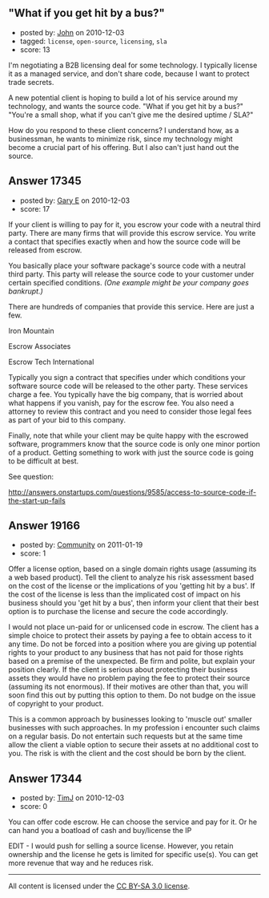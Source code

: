 ## "What if you get hit by a bus?"

- posted by: [John](https://stackexchange.com/users/-1/1504-john) on 2010-12-03
- tagged: `license`, `open-source`, `licensing`, `sla`
- score: 13

I'm negotiating a B2B licensing deal for some technology.
I typically license it as a managed service, and don't share code, because I want to protect trade secrets.

A new potential client is hoping to build a lot of his service around my technology, and wants the source code. "What if you get hit by a bus?" "You're a small shop, what if you can't give me the desired uptime / SLA?"

How do you respond to these client concerns? I understand how, as a businessman, he wants to minimize risk, since my technology might become a crucial part of his offering. But I also can't just hand out the source.


## Answer 17345

- posted by: [Gary E](https://stackexchange.com/users/-1/2587-gary-e) on 2010-12-03
- score: 17

If your client is willing to pay for it, you escrow your code with a neutral third party. There are many firms that will provide this escrow service. You write a contact that specifies exactly when and how the source code will be released from escrow.

You basically place your software package's source code with a neutral third party. This party will release the source code to your customer under certain specified conditions. *(One example might be your company goes bankrupt.)*

There are hundreds of companies that provide this service. Here are just a few.

Iron Mountain

Escrow Associates

Escrow Tech International

Typically you sign a contract that specifies under which conditions your software source code will be released to the other party. These services charge a fee. You typically have the big company, that is worried about what happens if you vanish, pay for the escrow fee. You also need a attorney to review this contract and you need to consider those legal fees as part of your bid to this company.

Finally, note that while your client may be quite happy with the escrowed software, programmers know that the source code is only one minor portion of a product. Getting something to work with just the source code is going to be difficult at best.

See question:

http://answers.onstartups.com/questions/9585/access-to-source-code-if-the-start-up-fails



## Answer 19166

- posted by: [Community](https://stackexchange.com/users/-1/-1-community) on 2011-01-19
- score: 1

Offer a license option, based on a single domain rights usage (assuming its a web based product). Tell the client to analyze his risk assessment based on the cost of the license or the implications of you 'getting hit by a bus'. If the cost of the license is less than the implicated cost of impact on his business should you 'get hit by a bus', then inform your client that their best option is to purchase the license and secure the code accordingly. 

I would not place un-paid for or unlicensed code in escrow. The client has a simple choice to protect their assets by paying a fee to obtain access to it any time. Do not be forced into a position where you are giving up potential rights to your product to any business that has not paid for those rights based on a premise of the unexpected. Be firm and polite, but explain your position clearly. If the client is serious about protecting their business assets they would have no problem paying the fee to protect their source (assuming its not enormous). If their motives are other than that, you will soon find this out by putting this option to them. Do not budge on the issue of copyright to your product. 

This is a common approach by businesses looking to 'muscle out' smaller businesses with such approaches. In my profession i encounter such claims on a regular basis. Do not entertain such requests but at the same time allow the client a viable option to secure their assets at no additional cost to you. The risk is with the client and the cost should be born by the client. 


## Answer 17344

- posted by: [TimJ](https://stackexchange.com/users/-1/1172-timj) on 2010-12-03
- score: 0

You can offer code escrow.  He can choose the service and pay for it.  Or he can hand you a boatload of cash and buy/license the IP


EDIT - I would push for selling a source license.  However, you retain ownership and the license he gets is limited for specific use(s).  You can get more revenue that way and he reduces risk.  



---

All content is licensed under the [CC BY-SA 3.0 license](https://creativecommons.org/licenses/by-sa/3.0/).
